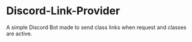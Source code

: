 # Discord-Link-Provider
A simple Discord Bot made to send class links when request and classes are active.
